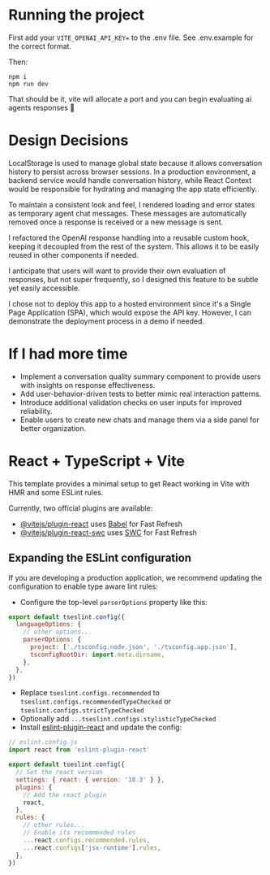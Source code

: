 # Running the project
First add your ```VITE_OPENAI_API_KEY=``` to the .env file. See .env.example for the correct format.

Then:

```
npm i
npm run dev
```

That should be it, vite will allocate a port and you can begin evaluating ai agents responses 🎉

# Design Decisions

LocalStorage is used to manage global state because it allows conversation history to persist across browser sessions. In a production environment, a backend service would handle conversation history, while React Context would be responsible for hydrating and managing the app state efficiently.

To maintain a consistent look and feel, I rendered loading and error states as temporary agent chat messages. These messages are automatically removed once a response is received or a new message is sent.

I refactored the OpenAI response handling into a reusable custom hook, keeping it decoupled from the rest of the system. This allows it to be easily reused in other components if needed.

I anticipate that users will want to provide their own evaluation of responses, but not super frequently, so I designed this feature to be subtle yet easily accessible.

I chose not to deploy this app to a hosted environment since it's a Single Page Application (SPA), which would expose the API key. However, I can demonstrate the deployment process in a demo if needed.

# If I had more time

- Implement a conversation quality summary component to provide users with insights on response effectiveness.
- Add user-behavior-driven tests to better mimic real interaction patterns.
- Introduce additional validation checks on user inputs for improved reliability.
- Enable users to create new chats and manage them via a side panel for better organization.

# React + TypeScript + Vite

This template provides a minimal setup to get React working in Vite with HMR and some ESLint rules.

Currently, two official plugins are available:

- [@vitejs/plugin-react](https://github.com/vitejs/vite-plugin-react/blob/main/packages/plugin-react/README.md) uses [Babel](https://babeljs.io/) for Fast Refresh
- [@vitejs/plugin-react-swc](https://github.com/vitejs/vite-plugin-react-swc) uses [SWC](https://swc.rs/) for Fast Refresh

## Expanding the ESLint configuration

If you are developing a production application, we recommend updating the configuration to enable type aware lint rules:

- Configure the top-level `parserOptions` property like this:

```js
export default tseslint.config({
  languageOptions: {
    // other options...
    parserOptions: {
      project: ['./tsconfig.node.json', './tsconfig.app.json'],
      tsconfigRootDir: import.meta.dirname,
    },
  },
})
```

- Replace `tseslint.configs.recommended` to `tseslint.configs.recommendedTypeChecked` or `tseslint.configs.strictTypeChecked`
- Optionally add `...tseslint.configs.stylisticTypeChecked`
- Install [eslint-plugin-react](https://github.com/jsx-eslint/eslint-plugin-react) and update the config:

```js
// eslint.config.js
import react from 'eslint-plugin-react'

export default tseslint.config({
  // Set the react version
  settings: { react: { version: '18.3' } },
  plugins: {
    // Add the react plugin
    react,
  },
  rules: {
    // other rules...
    // Enable its recommended rules
    ...react.configs.recommended.rules,
    ...react.configs['jsx-runtime'].rules,
  },
})
```
